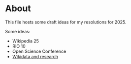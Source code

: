 # About 

This file hosts some draft ideas for my resolutions for 2025.


Some ideas:
- Wikipedia 25
- RIO 10
- Open Science Conference
- [Wikidata and research](https://meta.wikimedia.org/wiki/Wikidata_and_research)
